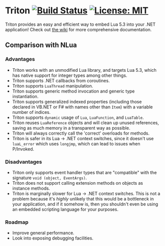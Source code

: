# Triton [![Build Status](https://travis-ci.org/kevzhao2/Triton.svg?branch=master)](https://travis-ci.org/kevzhao2/Triton) [![License: MIT](https://img.shields.io/badge/License-MIT-yellow.svg)](https://opensource.org/licenses/MIT)

Triton provides an easy and efficient way to embed Lua 5.3 into your .NET application! Check out [the wiki](https://github.com/kevzhao2/Triton/wiki) for more comprehensive documentation.
## Comparison with NLua

### Advantages

* Triton works with an unmodified Lua library, and targets Lua 5.3, which has native support for integer types among other things.
* Triton supports .NET callbacks from coroutines.
* Triton supports `LuaThread` manipulation.
* Triton supports generic method invocation and generic type instantiation.
* Triton supports generalized indexed properties (including those declared in VB.NET or F# with names other than `Item`) with a variable number of indices.
* Triton supports `dynamic` usage of `Lua`, `LuaFunction`, and `LuaTable`.
* Triton reuses `LuaReference` objects and will clean up unused references, saving as much memory in a transparent way as possible.
* Triton will always correctly call the 'correct' overloads for methods.
* Triton is safer in its Lua -> .NET context switches, since it doesn't use `luaL_error` which uses `longjmp`, which can lead to issues when P/Invoked.

### Disadvantages
* Triton only supports event handler types that are "compatible" with the signature `void (object, EventArgs)`.
* Triton does not support calling extension methods on objects as instance methods.
* Triton is marginally slower for Lua -> .NET context switches. This is not a problem because it's *highly* unlikely that this would be a bottleneck in your application, and if it somehow is, then you shouldn't even be using an embedded scripting language for your purposes.

### Roadmap
* Improve general performance.
* Look into exposing debugging facilities.